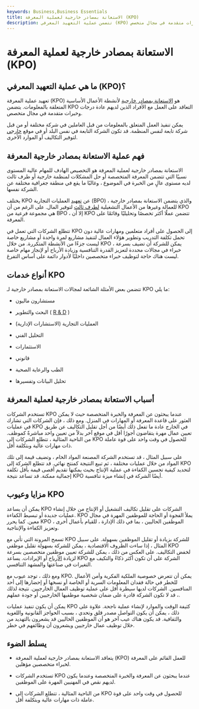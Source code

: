 ```yaml
---
keywords: Business,Business Essentials
title: الاستعانة بمصادر خارجية لعملية المعرفة (KPO)
description: تتضمن عملية التعهيد المعرفي (KPO) أعمال الاستعانة بمصادر خارجية للأفراد الذين لديهم عادةً درجات وخبرات متقدمة في مجال متخصص.
---
```


# الاستعانة بمصادر خارجية لعملية المعرفة (KPO)
## ما هي عملية التعهيد المعرفي (KPO)؟

تعهيد عملية المعرفة (KPO) هو [الاستعانة بمصادر خارجية](/outsourcing) لأنشطة الأعمال الأساسية المتعلقة بالمعلومات. يتضمن KPO التعاقد على العمل مع الأفراد الذين لديهم عادة درجات وخبرات متقدمة في مجال متخصص.

يمكن تنفيذ العمل المتعلق بالمعلومات من قبل العاملين في شركة مختلفة أو من قبل شركة تابعة لنفس المنظمة. قد تكون الشركة التابعة في نفس البلد أو في موقع [خارجي](/offshore) لتوفير التكاليف أو الموارد الأخرى.

## فهم عملية الاستعانة بمصادر خارجية المعرفة

الاستعانة بمصادر خارجية لعملية المعرفة هو التخصيص الهادف للمهام عالية المستوى نسبيًا التي تتضمن المعرفة المتخصصة أو حل المشكلات لمنظمة خارجية أو طرف ثالث لديه مستوى عالٍ من الخبرة في الموضوع ، وغالبًا ما يقع في منطقة جغرافية مختلفة عن الشركة نفسها.

يختلف KPO عن [تعهيد](/business-process-outsourcing) العمليات التجارية (BPO) ، والذي يتضمن الاستعانة بمصادر خارجية للعمالة وغيرها من الأعمال التشغيلية [لطرف ثالث](/third-party) لتوفير المال. على الرغم من أن KPO هي مجموعة فرعية من BPO ، إلا أن KPO تتضمن عملًا أكثر تخصصًا وتحليليًا وقائمًا على المعرفة.

تتطلع الشركات التي تعمل في KPO إلى الحصول على أفراد متعلمين ومهارات عالية دون تحمل تكلفة التدريب وتطوير هؤلاء العمال لتنفيذ مشاريع لمرة واحدة أو مشاريع خاصة ليست جزءًا من الأنشطة المتكررة. من خلال KPO ، يمكن للشركة أن تضيف بسرعة خبراء في مجالات محددة لتعزيز القدرة التنافسية وزيادة الأرباح أو لإنجاز مهام خاصة ليست هناك حاجة لتوظيف خبراء متخصصين داخليًا لأدوار دائمة على أساس التفرغ.

## أنواع خدمات KPO

تتضمن بعض الأمثلة الشائعة لمجالات الاستعانة بمصادر خارجية لـ KPO ما يلي:

- مستشارون ماليون

- البحث والتطوير ( [R & D](/randd) )

- العمليات التجارية (الاستشارات الإدارية)

- التحليل الفني

- الاستثمارات

- قانوني

- الطب والرعاية الصحية

- تحليل البيانات وتفسيرها

## أسباب الاستعانة بمصادر خارجية لعملية المعرفة

تستخدم الشركات KPO عندما يبحثون عن المعرفة والخبرة المتخصصة حيث لا يمكن العثور على قاعدة المعرفة أو المهارات في المنزل. ومع ذلك ، فإن الشركات التي تشارك في عمليات KPO في الخارج عادة ما تفعل ذلك أيضًا من أجل تقليل التكاليف عن طريق تعيين عمال مهرة يتقاضون أجورًا أقل في موقع آخر بدلاً من تعيين واحد مباشرةً كموظف. من الناحية المثالية ، تتطلع الشركات إلى KPO للحصول في وقت واحد على قوة عاملة ذات مهارات عالية وبتكلفة أقل.

على سبيل المثال ، قد تستخدم الشركة المصنعة المواد الخام ، وتضيف قيمة إلى تلك المواد من خلال عمليات مختلفة ، ثم تبيع النتيجة كمنتج نهائي. قد تتطلع الشركة إلى KPO لتحديد كيفية تحسين الكفاءة في عملية الإنتاج بحيث يمكنها تقديم أقصى قيمة بأقل تكلفة إجمالية ممكنة. قد تساعد نتيجة KPO أيضًا الشركة في إنشاء ميزة تنافسية.

## مزايا وعيوب KPO

يمكن أن يساعد KPO الشركات على تقليل تكاليف التشغيل أو الإنتاج من خلال إنشاء عمليات جديدة أو تبسيط الكفاءة. KPO يملأ الفجوة أو الحاجة للموظفين المهرة في مجال معين. كما يحرر KPO الموظفين الحاليين ، بما في ذلك الإدارة ، للقيام بأعمال أخرى ، وتعزيز الكفاءة والإنتاجية.

تسمح المرونة التي تأتي مع KPO للشركة بزيادة أو تقليل الموظفين بسهولة. على سبيل المثال ، إذا ساءت الظروف الاقتصادية ، يمكن للشركة بسهولة تقليل موظفي KPO لخفض التكاليف. على العكس من ذلك ، يمكن للشركة تعيين موظفين متخصصين بسرعة لزيادة [الأرباح](/profit) أو الإيرادات. يساعد KPO الشركة على أن تكون أكثر ذكاءً والتكيف مع التغيرات في صناعتها والمشهد التنافسي.

ومع ذلك ، توجد عيوب مع KPO. يمكن أن تتعرض خصوصية الملكية الفكرية وأمن الأعمال للخطر في حالة فقدان المعلومات السرية أو الخاصة أو نسخها أو إحضارها إلى أحد المنافسين. الشركات لديها سيطرة أقل على عملية توظيف العمال الخارجيين. نتيجة لذلك ، قد لا تكون الشركة قادرة على ضمان شخصية موظفيها الخارجيين أو جودة عملهم.

يمكن أن يكون تنفيذ عمليات KPO كثيفة الوقت والموارد لإنشاء عملية ناجحة. علاوة على ذلك ، يمكن أن يكون التواصل مصدر قلق وتحدي ، بسبب الحواجز القانونية واللغوية والثقافية. قد يكون هناك عيب آخر هو أن الموظفين الحاليين قد يشعرون بالتهديد من خلال توظيف عمال خارجيين ويشعرون أن وظائفهم في خطر.

## يسلط الضوء

- يتعاقد الاستعانة بمصادر خارجية لعملية المعرفة (KPO) للعمل القائم على المعرفة لخبراء متخصصين مؤهلين.

- تستخدم الشركات KPO عندما يبحثون عن المعرفة والخبرة المتخصصة وعندما يكون لديهم نقص في المهنيين المهرة على الموظفين.

- من الناحية المثالية ، تتطلع الشركات إلى KPO للحصول في وقت واحد على قوة عاملة ذات مهارات عالية وبتكلفة أقل.

